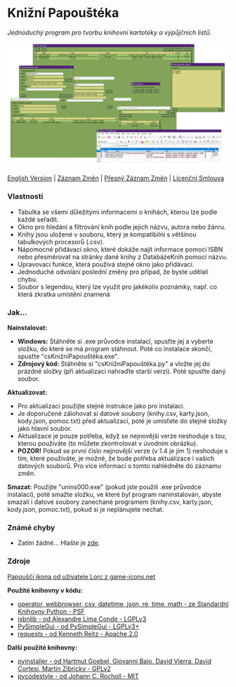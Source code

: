 # Knižní Papouštéka

*Jednoduchý program pro tvorbu knihovní kartotéky a výpůjčních listů.*

![Obrázek programu](APPcs.png)

[English Version](https://github.com/FTEdianiaK/library-parrotex/blob/main/README.md) | [Záznam Změn](https://github.com/FTEdianiaK/library-parrotex/blob/main/CHANGELOGcs.md) | [Přesný Záznam Změn](https://github.com/FTEdianiaK/library-parrotex/compare/v2.2...v2.2.1) | [Licenční Smlouva](https://github.com/FTEdianiaK/library-parrotex/blob/main/LICENSE)

### Vlastnosti
- Tabulka se všemi důležitými informacemi o knihách, kterou lze podle každé seřadit.
- Okno pro hledání a filtrování knih podle jejich názvu, autora nebo žánru.
- Knihy jsou uložené v souboru, který je kompatibilní s většinou tabulkových procesorů (.csv).
- Nápomocné přidávací okno, které dokáže najít informace pomocí ISBN nebo přesměrovat na stránky dané knihy z DatabázeKnih pomocí názvu.
- Upravovací funkce, která používá stejné okno jako přidávací.
- Jednoduché odvolání poslední změny pro případ, že byste udělali chybu.
- Soubor s legendou, který lze využít pro jakékoliv poznámky, např. co která zkratka umístění znamená

### Jak...
**Nainstalovat:**
- **Windows:** Stáhněte si .exe průvodce instalací, spusťte jej a vyberte složku, do které se má program stáhnout. Poté co instalace skončí, spusťte "csKnižníPapouštéka.exe".
- **Zdrojový kód:** Stáhněte si "csKnižníPapouštéka.py" a vložte jej do prázdné složky (při aktualizaci nahraďte starší verzi). Poté spusťte daný soubor.

**Aktualizovat:**
- Pro aktualizaci použijte stejné instrukce jako pro instalaci.
- Je doporučené zálohovat si datové soubory (knihy.csv, karty.json, kody.json, pomoc.txt) před aktualizací, poté je umísťete do stejné složky jako hlavní soubor.
- Aktualizace je pouze potřeba, když se nejnovější verze neshoduje s tou, kterou používáte (to můžete zkontrolovat v úvodním obrázku).
- **POZOR!** Pokud se první číslo nejnovější verze (v 1.4 je jím 1) neshoduje s tím, které používáte, je možné, že bude potřeba aktualizace i vašich datových souborů. Pro více informací o tomto nahlédněte do záznamu změn.

**Smazat:** Použijte "unins000.exe" (pokud jste použili .exe průvodce instalací), poté smažte složku, ve které byl program naninstalován, abyste smazali i datové soubory zanechané programem (knihy.csv, karty.json, kody.json, pomoc.txt), pokud si je neplánujete nechat.

### Známé chyby
- Zatím žádné... Hlašte je [zde](https://github.com/FTEdianiaK/library-parrotex/issues).

### Zdroje
[Papouščí ikona od uživatele Lorc z game-icons.net](https://game-icons.net/1x1/lorc/parrot-head.html)

**Použité knihovny v kódu:**
- [operator, webbrowser, csv, datetime, json, re, time, math - ze Standardní Knihovny Python - PSF](https://docs.python.org/3/library/index.html)
- [isbnlib - od Alexandre Lima Conde - LGPLv3](https://pypi.org/project/isbnlib/)
- [PySimpleGui - od PySimpleGui - LGPLv3+](https://pypi.org/project/PySimpleGUI/)
- [requests - od Kenneth Reitz - Apache 2.0](https://pypi.org/project/requests/)

**Další použité knihovny:**
- [pyinstaller - od Hartmut Goebel, Giovanni Bajo, David Vierra, David Cortesi, Martin Zibricky - GPLv2](https://pypi.org/project/pyinstaller/)
- [pycodestyle - od Johann C. Rocholl - MIT](https://pypi.org/project/pycodestyle/)
